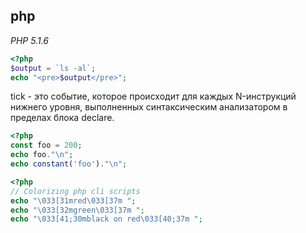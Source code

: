 php
-

*PHP 5.1.6*

````php
<?php
$output = `ls -al`;
echo "<pre>$output</pre>";
````

tick - это событие, которое происходит для каждых N-инструкций нижнего уровня, выполненных синтаксическим анализатором в пределах блока declare.

````php
<?php
const foo = 200;
echo foo."\n";
echo constant('foo')."\n";
````

````php
<?php
// Colorizing php cli scripts
echo "\033[31mred\033[37m ";
echo "\033[32mgreen\033[37m ";
echo "\033[41;30mblack on red\033[40;37m ";
````